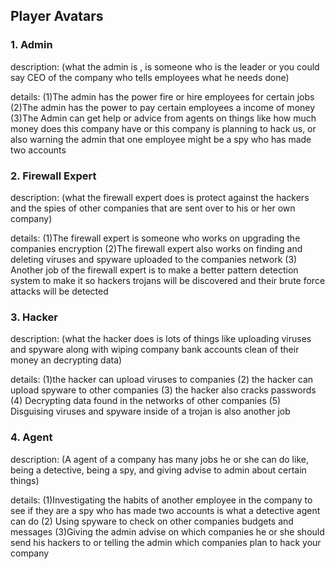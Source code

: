##  Player Avatars

### 1. Admin

description: (what the admin is , is someone who is the leader or you
could say CEO of the company who tells employees what he needs done)

details: (1)The admin has the power fire or hire employees for certain
jobs (2)The admin has the power to pay certain employees a income of
money (3)The Admin can get help or advice from agents on things like how
much money does this company have or this company is planning to hack
us, or also warning the admin that one employee might be a spy who has
made two accounts

### 2. Firewall Expert

description: (what the firewall expert does is protect against the
hackers and the spies of other companies that are sent over to his or
her own company)

details: (1)The firewall expert is someone who works on upgrading the
companies encryption (2)The firewall expert also works on finding and
deleting viruses and spyware uploaded to the companies network (3)
Another job of the firewall expert is to make a better pattern detection
system to make it so hackers trojans will be discovered and their brute
force attacks will be detected

### 3. Hacker

description: (what the hacker does is lots of things like uploading
viruses and spyware along with wiping company bank accounts clean of
their money an decrypting data)

details: (1)the hacker can upload viruses to companies (2) the hacker
can upload spyware to other companies (3) the hacker also cracks
passwords (4) Decrypting data found in the networks of other companies
(5) Disguising viruses and spyware inside of a trojan is also another
job

### 4. Agent

description: (A agent of a company has many jobs he or she can do like,
being a detective, being a spy, and giving advise to admin about certain
things)

details: (1)Investigating the habits of another employee in the company
to see if they are a spy who has made two accounts is what a detective
agent can do (2) Using spyware to check on other companies budgets and
messages (3)Giving the admin advise on which companies he or she should
send his hackers to or telling the admin which companies plan to hack
your company
